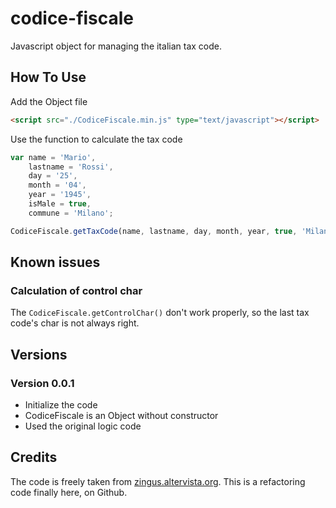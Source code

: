 # codice-fiscale

Javascript object for managing the italian tax code.

## How To Use

Add the Object file

```html
<script src="./CodiceFiscale.min.js" type="text/javascript"></script>
```

Use the function to calculate the tax code

```javascript
var name = 'Mario',
    lastname = 'Rossi',
    day = '25',
    month = '04',
    year = '1945',
    isMale = true,
    commune = 'Milano';

CodiceFiscale.getTaxCode(name, lastname, day, month, year, true, 'Milano');
```

## Known issues

### Calculation of control char

The `CodiceFiscale.getControlChar()` don't work properly, so the last tax code's char is not always right.

## Versions

### Version 0.0.1

* Initialize the code
* CodiceFiscale is an Object without constructor
* Used the original logic code

## Credits

The code is freely taken from [zingus.altervista.org](http://zingus.altervista.org/sof/cfisc-js/cfisc.html).
This is a refactoring code finally here, on Github.

